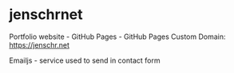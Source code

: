 # jenschrnet
Portfolio website - GitHub Pages - 
GitHub Pages Custom Domain: https://jenschr.net

Emailjs - service used to send in contact form